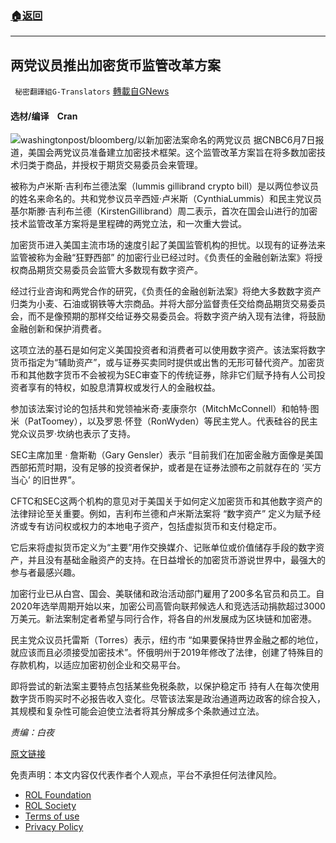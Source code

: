 ###  [:house:返回](README.md)
---


## 两党议员推出加密货币监管改革方案
` 秘密翻譯組G-Translators` [轉載自GNews](https://gnews.org/zh-hans/2681892/)

#### 选材/编译    Cran
 ![](https://assets.gnews.org/wp-content/uploads/2022/06/16546158771_1654615887.png)washingtonpost/bloomberg/以新加密法案命名的两党议员 
据CNBC6月7日报道，美国会两党议员准备建立加密技术框架。这个监管改革方案旨在将多数加密技术归类于商品，并授权于期货交易委员会来管理。
 
被称为卢米斯·吉利布兰德法案（lummis gillibrand crypto bill）是以两位参议员的姓名来命名的。共和党参议员辛西娅·卢米斯（CynthiaLummis）和民主党议员基尔斯滕·吉利布兰德（KirstenGillibrand）周二表示，首次在国会山进行的加密技术监管改革方案将是里程碑的两党立法，和一次重大尝试。
 
加密货币进入美国主流市场的速度引起了美国监管机构的担忧。以现有的证券法来监管被称为金融“狂野西部” 的加密行业已经过时。《负责任的金融创新法案》将授权商品期货交易委员会监管大多数现有数字资产。
 
经过行业咨询和两党合作的研究，《负责任的金融创新法案》将绝大多数数字资产归类为小麦、石油或钢铁等大宗商品。并将大部分监督责任交给商品期货交易委员会，而不是像预期的那样交给证券交易委员会。将数字资产纳入现有法律，将鼓励金融创新和保护消费者。
 
这项立法的基石是如何定义美国投资者和消费者可以使用数字资产。该法案将数字货币指定为“辅助资产”，或与证券买卖同时提供或出售的无形可替代资产。加密货币和其他数字货币不会被视为SEC审查下的传统证券，除非它们赋予持有人公司投资者享有的特权，如股息清算权或发行人的金融权益。
 
参加该法案讨论的包括共和党领袖米奇·麦康奈尔（MitchMcConnell）和帕特·图米（PatToomey），以及罗恩·怀登（RonWyden）等民主党人。代表硅谷的民主党众议员罗·坎纳也表示了支持。
 
SEC主席加里 · 詹斯勒（Gary Gensler）表示 “目前我们在加密金融方面像是美国西部拓荒时期，没有足够的投资者保护，或者是在证券法颁布之前就存在的 ‘买方当心’ 的旧世界”。
 
CFTC和SEC这两个机构的意见对于美国关于如何定义加密货币和其他数字资产的法律辩论至关重要。例如，吉利布兰德和卢米斯法案将 “数字资产” 定义为赋予经济或专有访问权或权力的本地电子资产，包括虚拟货币和支付稳定币。
 
它后来将虚拟货币定义为“主要”用作交换媒介、记账单位或价值储存手段的数字资产，并且没有基础金融资产的支持。在日益增长的加密货币游说世界中，最强大的参与者最感兴趣。
 
加密行业已从白宫、国会、美联储和政治活动部门雇用了200多名官员和员工。自2020年选举周期开始以来，加密公司高管向联邦候选人和竞选活动捐款超过3000万美元。新法案制定者希望与同行合作，将各自的州发展成为区块链和加密港。
 
民主党众议员托雷斯（Torres）表示，纽约市 “如果要保持世界金融之都的地位，就应该而且必须接受加密技术”。怀俄明州于2019年修改了法律，创建了特殊目的存款机构，以适应加密初创企业和交易平台。
 
即将尝试的新法案主要特点包括某些免税条款，以保护稳定币 持有人在每次使用数字货币购买时不必报告收入变化。尽管该法案是政治通道两边政客的综合投入，其规模和复杂性可能会迫使立法者将其分解成多个条款通过立法。
 
*责编：白夜*
 
[原文链接](https://www.cnbc.com/2022/06/07/bipartisan-crypto-bill-lummis-and-gillibrand-want-to-empower-cftc-treat-digitals-assets-like-commodities.html)

免责声明：本文内容仅代表作者个人观点，平台不承担任何法律风险。
  
- [ROL Foundation](https://rolfoundation.org/)
- [ROL Society](https://rolsociety.org/)
- [Terms of use](https://gnews.org/terms-of-use-3/)
- [Privacy Policy](https://gnews.org/privacy-policy/)
